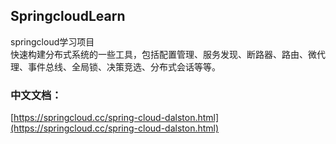 ## SpringcloudLearn
springcloud学习项目<br />
快速构建分布式系统的一些工具，包括配置管理、服务发现、断路器、路由、微代理、事件总线、全局锁、决策竞选、分布式会话等等。<br />

### 中文文档：
[https://springcloud.cc/spring-cloud-dalston.html](https://springcloud.cc/spring-cloud-dalston.html)
